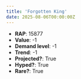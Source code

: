 ```yaml
---
title: 'Forgotten King'
date: 2025-08-06T00:00:00Z
---
```

- **RAP**: 15877
- **Value**: -1
- **Demand level**: -1
- **Trend**: -1
- **Projected?**: True
- **Hyped?**: True
- **Rare?**: True
